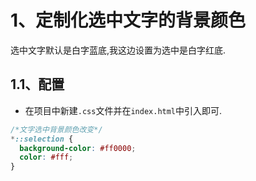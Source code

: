 # 1、定制化选中文字的背景颜色
选中文字默认是白字蓝底,我这边设置为选中是白字红底.

## 1.1、配置
- 在项目中新建`.css`文件并在`index.html`中引入即可. 

```css
/*文字选中背景颜色改变*/
*::selection {
  background-color: #ff0000;
  color: #fff;
}
```